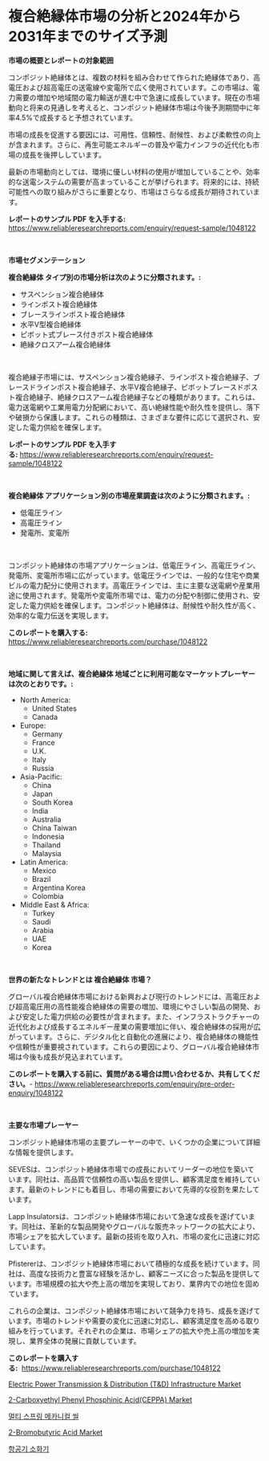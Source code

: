 <p><h1>複合絶縁体市場の分析と2024年から2031年までのサイズ予測</h1></p><p><strong>市場の概要とレポートの対象範囲</strong></p>
<p><p>コンポジット絶縁体とは、複数の材料を組み合わせて作られた絶縁体であり、高電圧および超高電圧の送電線や変電所で広く使用されています。この市場は、電力需要の増加や地域間の電力輸送が進む中で急速に成長しています。現在の市場動向と将来の見通しを考えると、コンポジット絶縁体市場は今後予測期間中に年率4.5%で成長すると予想されています。</p><p>市場の成長を促進する要因には、可用性、信頼性、耐候性、および柔軟性の向上が含まれます。さらに、再生可能エネルギーの普及や電力インフラの近代化も市場の成長を後押ししています。</p><p>最新の市場動向としては、環境に優しい材料の使用が増加していることや、効率的な送電システムの需要が高まっていることが挙げられます。将来的には、持続可能性への取り組みがさらに重要となり、市場はさらなる成長が期待されています。</p></p>
<p><strong>レポートのサンプル PDF を入手する:</strong> <a href="https://www.reliableresearchreports.com/enquiry/request-sample/1048122">https://www.reliableresearchreports.com/enquiry/request-sample/1048122</a></p>
<p>&nbsp;</p>
<p><strong>市場セグメンテーション</strong></p>
<p><strong>複合絶縁体 タイプ別の市場分析は次のように分類されます。:</strong></p>
<p><ul><li>サスペンション複合絶縁体</li><li>ラインポスト複合絶縁体</li><li>ブレースラインポスト複合絶縁体</li><li>水平V型複合絶縁体</li><li>ピボット式ブレース付きポスト複合絶縁体</li><li>絶縁クロスアーム複合絶縁体</li></ul></p>
<p>&nbsp;</p>
<p><p>複合絶縁子市場には、サスペンション複合絶縁子、ラインポスト複合絶縁子、ブレースドラインポスト複合絶縁子、水平V複合絶縁子、ピボットブレースドポスト複合絶縁子、絶縁クロスアーム複合絶縁子などの種類があります。これらは、電力送電網や工業用電力分配網において、高い絶縁性能や耐久性を提供し、落下や破損から保護します。これらの種類は、さまざまな要件に応じて選択され、安定した電力供給を確保します。</p></p>
<p><strong>レポートのサンプル PDF を入手する:</strong>&nbsp;<a href="https://www.reliableresearchreports.com/enquiry/request-sample/1048122">https://www.reliableresearchreports.com/enquiry/request-sample/1048122</a></p>
<p>&nbsp;</p>
<p><strong> 複合絶縁体 アプリケーション別の市場産業調査は次のように分類されます。:</strong></p>
<p><ul><li>低電圧ライン</li><li>高電圧ライン</li><li>発電所、変電所</li></ul></p>
<p>&nbsp;</p>
<p><p>コンポジット絶縁体の市場アプリケーションは、低電圧ライン、高電圧ライン、発電所、変電所市場に広がっています。低電圧ラインでは、一般的な住宅や商業ビルの電力配分に使用されます。高電圧ラインでは、主に主要な送電網や産業用途に使用されます。発電所や変電所市場では、電力の分配や制御に使用され、安定した電力供給を確保します。コンポジット絶縁体は、耐候性や耐久性が高く、効率的な電力伝送を実現します。</p></p>
<p><strong>このレポートを購入する:</strong>&nbsp; <a href="https://www.reliableresearchreports.com/purchase/1048122">https://www.reliableresearchreports.com/purchase/1048122</a></p>
<p>&nbsp;</p>
<p><strong>地域に関して言えば、複合絶縁体 地域ごとに利用可能なマーケットプレーヤーは次のとおりです。:</strong></p>
<p><ul>
    <li>
        North America:
        <ul>
            <li>United States</li>
            <li>Canada</li>
        </ul>
    </li>
    <li>
        Europe:
        <ul>
            <li>Germany</li>
            <li>France</li>
            <li>U.K.</li>
            <li>Italy</li>
            <li>Russia</li>
        </ul>
    </li>
    <li>
        Asia-Pacific:
        <ul>
            <li>China</li>
            <li>Japan</li>
            <li>South Korea</li>
            <li>India</li>
            <li>Australia</li>
            <li>China Taiwan</li>
            <li>Indonesia</li>
            <li>Thailand</li>
            <li>Malaysia</li>
        </ul>
    </li>
    <li>
        Latin America:
        <ul>
            <li>Mexico</li>
            <li>Brazil</li>
            <li>Argentina Korea</li>
            <li>Colombia</li>
        </ul>
    </li>
    <li>
        Middle East & Africa:
        <ul>
            <li>Turkey</li>
            <li>Saudi</li>
            <li>Arabia</li>
            <li>UAE</li>
            <li>Korea</li>
        </ul>
    </li>
    </ul></p>
<p>&nbsp;</p>
<p><strong>世界の新たなトレンドとは 複合絶縁体 市場？</strong></p>
<p><p>グローバル複合絶縁体市場における新興および現行のトレンドには、高電圧および超高電圧用の高性能複合絶縁体の需要の増加、環境にやさしい製品の開発、および安定した電力供給の必要性が含まれます。また、インフラストラクチャーの近代化および成長するエネルギー産業の需要増加に伴い、複合絶縁体の採用が広がっています。さらに、デジタル化と自動化の進展により、複合絶縁体の機能性や信頼性が重要視されています。これらの要因により、グローバル複合絶縁体市場は今後も成長が見込まれています。</p></p>
<p><strong>このレポートを購入する前に、質問がある場合は問い合わせるか、共有してください。</strong>- <a href="https://www.reliableresearchreports.com/enquiry/pre-order-enquiry/1048122">https://www.reliableresearchreports.com/enquiry/pre-order-enquiry/1048122</a></p>
<p>&nbsp;</p>
<p><strong>主要な市場プレーヤー</strong></p>
<p><p>コンポジット絶縁体市場の主要プレーヤーの中で、いくつかの企業について詳細な情報を提供します。</p><p>SEVESは、コンポジット絶縁体市場での成長においてリーダーの地位を築いています。同社は、高品質で信頼性の高い製品を提供し、顧客満足度を維持しています。最新のトレンドにも着目し、市場の需要において先導的な役割を果たしています。</p><p>Lapp Insulatorsは、コンポジット絶縁体市場において急速な成長を遂げています。同社は、革新的な製品開発やグローバルな販売ネットワークの拡大により、市場シェアを拡大しています。最新の技術を取り入れ、市場の変化に迅速に対応しています。</p><p>Pfistererは、コンポジット絶縁体市場において積極的な成長を続けています。同社は、高度な技術力と豊富な経験を活かし、顧客ニーズに合った製品を提供しています。市場規模の拡大や売上高の増加を実現しており、業界内での地位を固めています。</p><p>これらの企業は、コンポジット絶縁体市場において競争力を持ち、成長を遂げています。市場のトレンドや需要の変化に迅速に対応し、顧客満足度を高める取り組みを行っています。それぞれの企業は、市場シェアの拡大や売上高の増加を実現し、業界全体の発展に貢献しています。</p></p>
<p><strong>このレポートを購入する:</strong>&nbsp;&nbsp;<a href="https://www.reliableresearchreports.com/purchase/1048122">https://www.reliableresearchreports.com/purchase/1048122</a></p>
<p><p><a href="https://view.publitas.com/reportprime-1/electric-power-transmission-distribution-t-d-infrastructure-market-provides-a-comprehensive-analysis-including-a-macro-overview-of-the-market-as-well-as-micro-details-such-as-market-size-and-competitive-landscape/">Electric Power Transmission & Distribution (T&D) Infrastructure Market</a></p><p><a href="https://meowing-lemming-dd3.notion.site/2-Carboxyethyl-Phenyl-Phosphinic-Acid-CEPPA-Market-A-Comprehensive-Report-of-its-Market-Share-Gr-e71894938e50491ea41c0966a25b36c2">2-Carboxyethyl Phenyl Phosphinic Acid(CEPPA) Market</a></p><p><a href="https://github.com/vsnao330707/Market-Research-Report-List-1/blob/main/1556647189519.md">멀티 스프링 메카니컬 씰</a></p><p><a href="https://cute-banjo-8ca.notion.site/2-Bromobutyric-Acid-Market-Size-Share-Trends-Analysis-Report-By-Material-By-Type-By-End-user-B-3d34281e5c704cbaa8200be40fb48590">2-Bromobutyric Acid Market</a></p><p><a href="https://github.com/laholand/Market-Research-Report-List-2/blob/main/3481797189518.md">항공기 소화기</a></p></p>